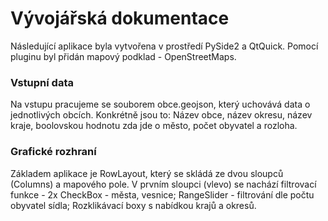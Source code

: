 # Vývojářská dokumentace

Následující aplikace byla vytvořena v prostředí PySide2 a QtQuick. Pomocí pluginu byl přidán mapový podklad - OpenStreetMaps.

### Vstupní data
Na vstupu pracujeme se souborem obce.geojson, který uchovává data o jednotlivých obcích. Konkrétně jsou to: Název obce, název okresu, název kraje, boolovskou hodnotu zda jde o město, počet obyvatel a rozloha.

### Grafické rozhraní
Základem aplikace je RowLayout, který se skládá ze dvou sloupců (Columns) a mapového pole. V prvním sloupci (vlevo) se nachází filtrovací funkce - 2x CheckBox - města, vesnice; RangeSlider - filtrování dle počtu obyvatel sídla; Rozklikávací boxy s nabídkou krajů a okresů.

### 
